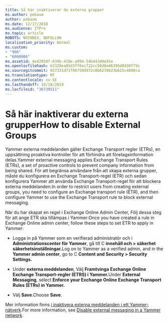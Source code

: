 ```yaml
---
title: Så här inaktiverar du externa grupper
ms.author: pebaum
author: pebaum
ms.date: 12/17/2018
ms.audience: ITPro
ms.topic: article
ROBOTS: NOINDEX, NOFOLLOW
localization_priority: Normal
ms.custom:
- "966"
- "6000006"
ms.assetid: 4e429507-039b-410e-a994-54b443d4e91e
ms.openlocfilehash: b2328ea85d3ff6ec722cc56d8a46395d8438f79c
ms.sourcegitcommit: 037331d71f06750d972c0b6278b23bb15c4806ca
ms.translationtype: MT
ms.contentlocale: sv-SE
ms.lasthandoff: 10/18/2019
ms.locfileid: "36739511"
---
```

# <a name="how-to-disable-external-groups"></a><span data-ttu-id="1176d-102">Så här inaktiverar du externa grupper</span><span class="sxs-lookup"><span data-stu-id="1176d-102">How to disable External Groups</span></span>

<span data-ttu-id="1176d-103">Yammer externa meddelanden gäller Exchange Transport regler (ETRs), en uppsättning proaktiva kontroller för att förhindra att företagsinformation delas.</span><span class="sxs-lookup"><span data-stu-id="1176d-103">Yammer external messaging applies Exchange Transport Rules (ETRs), a set of proactive controls to prevent company information from being shared.</span></span> <span data-ttu-id="1176d-104">För att begränsa användare från att skapa externa grupper, måste du konfigurera en Exchange Transport-regel (ETR) och sedan konfigurera Yammer att använda Exchange Transport-regel för att blockera externa meddelanden.</span><span class="sxs-lookup"><span data-stu-id="1176d-104">In order to restrict users from creating external groups, you need to configure an Exchange transport rule (ETR), and then configure Yammer to use the Exchange Transport rule to block external messaging.</span></span>
  
<span data-ttu-id="1176d-105">När du har skapat en regel i Exchange Online Admin Center, Följ dessa steg för att ange ETR ska tillämpas i Yammer:</span><span class="sxs-lookup"><span data-stu-id="1176d-105">Once you have created a rule in Exchange Online admin center, follow these steps to set ETR to apply in Yammer:</span></span>
  
- <span data-ttu-id="1176d-106">Logga in på Yammer som en verifierad administratör och i **Administrationscenter för Yammer**, gå till C **innehåll och \> säkerhet säkerhetsinställningar.**</span><span class="sxs-lookup"><span data-stu-id="1176d-106">Log on to Yammer as a verified admin, and in the **Yammer admin center**, go to C **Content and Security \> Security Settings.**</span></span>

- <span data-ttu-id="1176d-107">Under **externa meddelanden**, Välj **Framtvinga Exchange Online Exchange Transport-regler (ETRS) i Yammer.**</span><span class="sxs-lookup"><span data-stu-id="1176d-107">Under **External Messaging**, select **Enforce your Exchange Online Exchange Transport Rules (ETRs) in Yammer.**</span></span>

- <span data-ttu-id="1176d-108">Välj **Save**.</span><span class="sxs-lookup"><span data-stu-id="1176d-108">Choose **Save**.</span></span>

<span data-ttu-id="1176d-109">Mer information finns [i inaktivera externa meddelanden i ett Yammer-nätverk](https://docs.microsoft.com/yammer/work-with-external-users/disable-external-messaging).</span><span class="sxs-lookup"><span data-stu-id="1176d-109">For more information, see [Disable external messaging in a Yammer network](https://docs.microsoft.com/yammer/work-with-external-users/disable-external-messaging).</span></span>
  